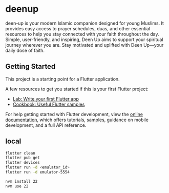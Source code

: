 # deenup

deen-up is your modern Islamic companion designed for young Muslims. It provides easy access to prayer schedules, duas, and other essential resources to help you stay connected with your faith throughout the day. Simple, user-friendly, and inspiring, Deen Up aims to support your spiritual journey wherever you are. Stay motivated and uplifted with Deen Up—your daily dose of faith.

## Getting Started                  

This project is a starting point for a Flutter application.

A few resources to get you started if this is your first Flutter project:

- [Lab: Write your first Flutter app](https://docs.flutter.dev/get-started/codelab)
- [Cookbook: Useful Flutter samples](https://docs.flutter.dev/cookbook)

For help getting started with Flutter development, view the
[online documentation](https://docs.flutter.dev/), which offers tutorials,
samples, guidance on mobile development, and a full API reference.


## local 
```bash
flutter clean
flutter pub get
flutter devices
flutter run -d <emulator_id>
flutter run -d emulator-5554

nvm install 22
nvm use 22
```